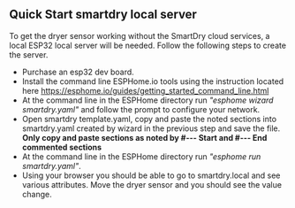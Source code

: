 ## Quick Start smartdry local server

To get the dryer sensor working without the SmartDry cloud services, a local ESP32 local server will be needed.  Follow the following steps to create the server.

* Purchase an esp32 dev board. 
* Install the command line ESPHome.io tools using the instruction located here https://esphome.io/guides/getting_started_command_line.html
* At the command line in the ESPHome directory run <i>"esphome wizard smartdry.yaml"</i> and follow the prompt to configure your network.
* Open smartdry template.yaml, copy and paste the noted sections into smartdry.yaml created by wizard in the previous step and save the file. <b> Only copy and paste sections as noted by #--- Start and #--- End  commented sections</b>
* At the command line in the ESPHome directory run <i>"esphome run smartdry.yaml"</i>.
* Using your browser you should be able to go to smartdry.local and see various attributes. Move the dryer sensor and you should see the value change.

